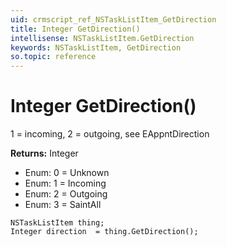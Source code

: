 ```yaml
---
uid: crmscript_ref_NSTaskListItem_GetDirection
title: Integer GetDirection()
intellisense: NSTaskListItem.GetDirection
keywords: NSTaskListItem, GetDirection
so.topic: reference
---
```


# Integer GetDirection()

1 = incoming, 2 = outgoing, see EAppntDirection

**Returns:** Integer

* Enum: 0 = Unknown 
* Enum: 1 = Incoming 
* Enum: 2 = Outgoing 
* Enum: 3 = SaintAll 

```crmscript
NSTaskListItem thing;
Integer direction  = thing.GetDirection();
```

